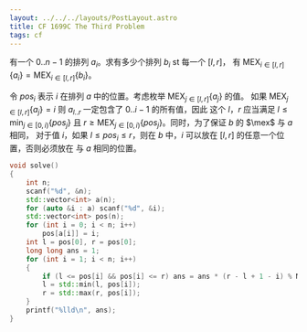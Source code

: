 ```yaml
---
layout: ../../../layouts/PostLayout.astro
title: CF 1699C The Third Problem
tags: cf
---
```


有一个 $0..n-1$ 的排列 $a_i$。求有多少个排列 $b_i$ st 每一个 $[l, r]$，
有 $\mathrm{MEX}_{i \in [l, r]} \left\{a_i\right\} = \mathrm{MEX}_{i \in [l, r]}\left\{b_i\right\}$。

令 $pos_i$ 表示 $i$ 在排列 $a$ 中的位置。考虑枚举 $\mathrm{MEX}_{j \in [l, r]}\left\{a_j\right\}$ 的值。
如果 $\mathrm{MEX}_{j \in [l, r]}\left\{a_j\right\} = i$ 则 $a_{l..r}$ 一定包含了 $0..i-1$ 的所有值，因此
这个 $l$，$r$ 应当满足 $l \le \min_{j \in [0, i)} \left\{pos_j\right\}$ 且 
$r \ge \mathrm{MEX}_{j \in [0, i)} \left\{pos_j\right\}$。同时，为了保证 $b$ 的 $\mex$ 与 $a$ 相同，
对于值 $i$，如果 $l \le pos_i \le r$，则在 $b$ 中，$i$ 可以放在 $[l, r]$ 的任意一个位置，否则必须放在
与 $a$ 相同的位置。

```cpp
void solve()
{
    int n;
    scanf("%d", &n);
    std::vector<int> a(n);
    for (auto &i : a) scanf("%d", &i);
    std::vector<int> pos(n);
    for (int i = 0; i < n; i++)
        pos[a[i]] = i;
    int l = pos[0], r = pos[0];
    long long ans = 1;
    for (int i = 1; i < n; i++)
    {
        if (l <= pos[i] && pos[i] <= r) ans = ans * (r - l + 1 - i) % MODN; // 注意减去已经安排好位置的 i 个元素.
        l = std::min(l, pos[i]);
        r = std::max(r, pos[i]);
    }
    printf("%lld\n", ans);
}
```
